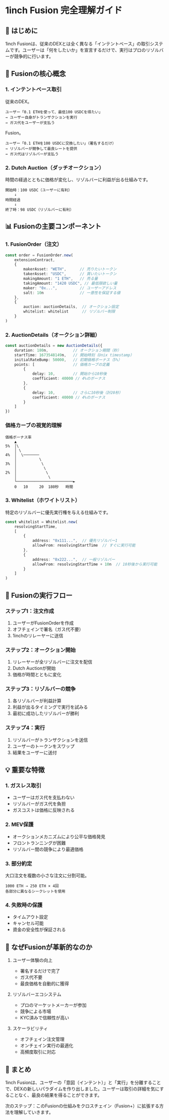 # 1inch Fusion 完全理解ガイド

## 📌 はじめに

1inch Fusionは、従来のDEXとは全く異なる「インテントベース」の取引システムです。ユーザーは「何をしたいか」を宣言するだけで、実行はプロのリゾルバーが競争的に行います。

## 🎯 Fusionの核心概念

### 1. インテントベース取引

従来のDEX。

```text
ユーザー「0.1 ETHを使って、最低100 USDCを得たい」
→ ユーザー自身がトランザクションを実行
→ ガス代をユーザーが支払う
```

Fusion。

```text
ユーザー「0.1 ETHを100 USDCに交換したい」（署名するだけ）
→ リゾルバーが競争して最良レートを提供
→ ガス代はリゾルバーが支払う
```

### 2. Dutch Auction（ダッチオークション）

時間の経過とともに価格が変化し、リゾルバーに利益が出る仕組みです。

```text
開始時：100 USDC（ユーザーに有利）
    ↓
時間経過
    ↓
終了時：98 USDC（リゾルバーに有利）
```

## 📊 Fusionの主要コンポーネント

### 1. FusionOrder（注文）

```typescript
const order = FusionOrder.new(
    extensionContract,
    {
        makerAsset: "WETH",      // 売りたいトークン
        takerAsset: "USDC",      // 買いたいトークン
        makingAmount: "1 ETH",   // 売る量
        takingAmount: "1420 USDC", // 最低限欲しい量
        maker: "0x...",          // ユーザーアドレス
        salt: 10n                // 一意性を保証する値
    },
    {
        auction: auctionDetails,  // オークション設定
        whitelist: whitelist      // リゾルバー制限
    }
)
```

### 2. AuctionDetails（オークション詳細）

```typescript
const auctionDetails = new AuctionDetails({
    duration: 180n,           // オークション期間（秒）
    startTime: 1673548149n,   // 開始時刻（Unix timestamp）
    initialRateBump: 50000,   // 初期価格ボーナス（5%）
    points: [                 // 価格カーブの定義
        {
            delay: 10,        // 開始から10秒後
            coefficient: 40000 // 4%のボーナス
        },
        {
            delay: 10,        // さらに10秒後（計20秒）
            coefficient: 40000 // 4%のボーナス
        }
    ]
})
```

### 価格カーブの視覚的理解

```text
価格ボーナス率
    ▲
5%  │\
    │ \
4%  │  \───────
    │          \
3%  │           \
    │            \
2%  │             \
    │              \
    └─────────────────────────►
    0   10     20  180秒   時間
```

### 3. Whitelist（ホワイトリスト）

特定のリゾルバーに優先実行権を与える仕組みです。

```typescript
const whitelist = Whitelist.new(
    resolvingStartTime,
    [
        {
            address: "0x111...",  // 優先リゾルバー1
            allowFrom: resolvingStartTime  // すぐに実行可能
        },
        {
            address: "0x222...",  // 一般リゾルバー
            allowFrom: resolvingStartTime + 10n  // 10秒後から実行可能
        }
    ]
)
```

## 🔄 Fusionの実行フロー

### ステップ1：注文作成

1. ユーザーがFusionOrderを作成
2. オフチェインで署名（ガス代不要）
3. 1inchのリレーヤーに送信

### ステップ2：オークション開始

1. リレーヤーが全リゾルバーに注文を配信
2. Dutch Auctionが開始
3. 価格が時間とともに変化

### ステップ3：リゾルバーの競争

1. 各リゾルバーが利益計算
2. 利益が出るタイミングで実行を試みる
3. 最初に成功したリゾルバーが勝利

### ステップ4：実行

1. リゾルバーがトランザクションを送信
2. ユーザーのトークンをスワップ
3. 結果をユーザーに送付

## 💡 重要な特徴

### 1. ガスレス取引

- ユーザーはガス代を支払わない
- リゾルバーがガス代を負担
- ガスコストは価格に反映される

### 2. MEV保護

- オークションメカニズムにより公平な価格発見
- フロントランニングが困難
- リゾルバー間の競争により最適価格

### 3. 部分約定

大口注文を複数の小さな注文に分割可能。

```text
1000 ETH → 250 ETH × 4回
各部分に異なるシークレットを使用
```

### 4. 失敗時の保護

- タイムアウト設定
- キャンセル可能
- 資金の安全性が保証される

## 🔑 なぜFusionが革新的なのか

1. ユーザー体験の向上
   - 署名するだけで完了
   - ガス代不要
   - 最良価格を自動的に獲得

2. リゾルバーエコシステム
   - プロのマーケットメーカーが参加
   - 競争による市場
   - KYC済みで信頼性が高い

3. スケーラビリティ
   - オフチェイン注文管理
   - オンチェイン実行の最適化
   - 高頻度取引に対応

## 📝 まとめ

1inch Fusionは、ユーザーの「意図（インテント）」と「実行」を分離することで、DEXの新しいパラダイムを作り出しました。ユーザーは取引の詳細を気にすることなく、最良の結果を得ることができます。

次のステップ：このFusionの仕組みをクロスチェイン（Fusion+）に拡張する方法を理解していきます。
